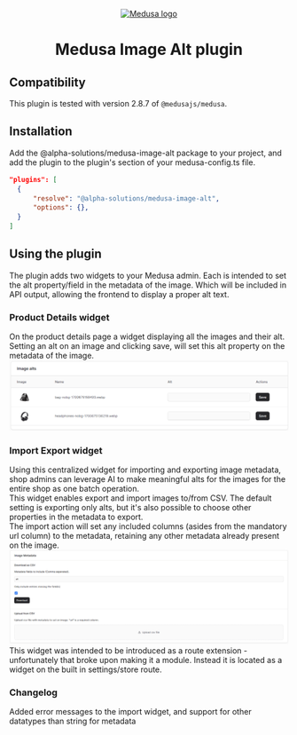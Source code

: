 <p align="center">
  <a href="https://www.medusajs.com">
  <picture>
    <source media="(prefers-color-scheme: dark)" srcset="https://user-images.githubusercontent.com/59018053/229103275-b5e482bb-4601-46e6-8142-244f531cebdb.svg">
    <source media="(prefers-color-scheme: light)" srcset="https://user-images.githubusercontent.com/59018053/229103726-e5b529a3-9b3f-4970-8a1f-c6af37f087bf.svg">
    <img alt="Medusa logo" src="https://user-images.githubusercontent.com/59018053/229103726-e5b529a3-9b3f-4970-8a1f-c6af37f087bf.svg">
    </picture>
  </a>
</p>
<h1 align="center">
  Medusa Image Alt plugin
</h1>

## Compatibility

This plugin is tested with version 2.8.7 of `@medusajs/medusa`. 

## Installation

Add the @alpha-solutions/medusa-image-alt package to your project, and add the plugin to the plugin's section of your medusa-config.ts file.

```json
"plugins": [
  {
      "resolve": "@alpha-solutions/medusa-image-alt",
      "options": {},
  }
]
```

## Using the plugin

The plugin adds two widgets to your Medusa admin. Each is intended to set the alt property/field in the metadata of the image. Which will be included in API output, allowing the frontend to display a proper alt text.

### Product Details widget
On the product details page a widget displaying all the images and their alt. Setting an alt on an image and clicking save, will set this alt property on the metadata of the image.\
![product details widget](https://github.com/alphasolutionsrepo/medusa-image-alt/blob/main/doc/product-details-widget.png?raw=true)

### Import Export widget
Using this centralized widget for importing and exporting image metadata, shop admins can leverage AI to make meaningful alts for the images for the entire shop as one batch operation.\
This widget enables export and import images to/from CSV. The default setting is exporting only alts, but it's also possible to choose other properties in the metadata to export.\
The import action will set any included columns (asides from the mandatory url column) to the metadata, retaining any other metadata already present on the image.\
![import export widget](https://github.com/alphasolutionsrepo/medusa-image-alt/blob/main/doc/import-export-widget.png?raw=true)
This widget was intended to be introduced as a route extension - unfortunately that broke upon making it a module. Instead it is located as a widget on the built in settings/store route.

### Changelog
Added error messages to the import widget, and support for other datatypes than string for metadata
